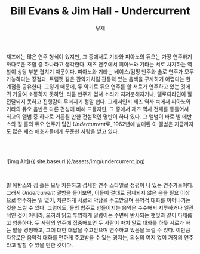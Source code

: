 ﻿---
layout: post
title:  "Bill Evans & Jim Hall - Undercurrent"
subtitle:   "부제"
categories: music
tags: column
comments: true


---

재즈에는 많은 연주 형식이 있지만, 그 중에서도 기타와 피아노의 듀오는 가장 연주하기 까다로운 조합 중 하나라고 생각한다. 재즈 연주에서 피아노와 기타는 서로 차지하는 역할이 상당 부분 겹치기 때문이다. 피아노와 기타는 베이스/컴핑 반주와 솔로 연주가 모두 가능하다는 장점과, 트럼펫 같은 관악기처럼 관통력 있는 음색을 구사하기 어렵다는 한계점을 공유한다. 그렇기 때문에, 두 악기로 듀오 연주를 할  서로가 연주하고 있는 것에 귀 기울여 소통하지 못하면, 리듬 반주가 겹쳐 소리가 지저분해지거나, 멜로디라인이 잘 전달되지 못하고 진행감이 무너지기 정말 쉽다. 그래서인지 재즈 역사 속에서 피아노와 기타의 듀오 음반은 다른 편성에 비해 드물지만, 그 중에서 재즈 역사 전체를 통틀어서 최고의 앨범 중 하나로 거론될 만한 전설적인 명반이 하나 있다. 그 앨범이 바로 빌 에반스와 짐 홀의 듀오 연주가 담긴 *Undercurrent*로, 1962년에 발매된 이 앨범은 지금까지도 많은 재즈 애호가들에게 꾸준한 사랑을 받고 있다.

<br />

<br />

![img Alt]({{ site.baseurl }}/assets/img/undercurrent.jpg)

<br />

빌 에반스와 짐 홀은 모두 차분하고 섬세한 연주 스타일로 정평이 나 있는 연주가들이다. 그래서 *Undercurrent* 앨범을 들어보면, 이들이 절대로 정제되지 않은 음을 필요 이상으로 연주하는 일 없이, 차분하게 서로의 악상을 주고받으며 음악적 대화를 이어나가는 것을 느낄 수 있다. 그럼에도, 둘의 합주로 만들어지는 음악은 수수해서 지루하거나 일관적인 것이 아니라, 오히려 맑고 투명하게 일렁이는 수면에 반사되는 햇빛과 같이 다채롭고 영롱하다. 두 사람의 연주에 집중해보면 두 사람이 마치 말로 대화를 하듯 서로가 하는 말을 경청하고, 그에 대한 대답을 주고받으며 연주하고 있음을 느낄 수 있다. 이만큼 자유로운 음악적 대화를 편하게 주고받을 수 있는 경지는, 의심의 여지 없이 거장의 연주라고 말할 수 있을 만한 것이다.
